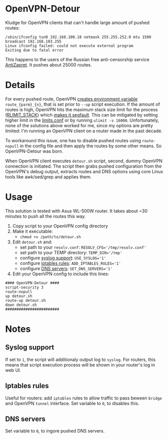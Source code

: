 # OpenVPN-Detour
Kludge for OpenVPN clients that can't handle large amount of pushed routes:

```
/sbin/ifconfig tun0 192.168.100.18 netmask 255.255.252.0 mtu 1500 broadcast 192.168.103.255
Linux ifconfig failed: could not execute external program
Exiting due to fatal error
```

This happens to the users of the Russian free anti-censorship service [AntiZapret](https://antizapret.prostovpn.org/). It pushes about 25000 routes.

# Details

For every pushed route, OpenVPN [creates environment variable](https://community.openvpn.net/openvpn/wiki/Openvpn23ManPage#lbAU) `route_{parm}_{n}`, that is set prior to `--up` script execution. If the amount of routes is high, OpenVPN hits the maximum stack size limit for the process ([RLIMIT_STACK](http://www.delorie.com/gnu/docs/glibc/libc_448.html)) which [makes it segfault](https://twitter.com/ValdikSS/status/778695590997741568). This can be mitigated by setting higher limit in the [limits.conf](https://linux.die.net/man/5/limits.conf) or by running `ulimit -s 16000`. Unfortunately, none of the solutions above worked for me, since my options are pretty limited: I'm running an OpenVPN client on a router made in the past decade.

To workaround this issue, one has to disable pushed routes using `route-nopull` in the config file and then apply the routes by some other means. So OpenVPN-Detour was born.

When OpenVPN client executes `detour.sh` script, second, dummy OpenVPN connection is initiated. The script then grabs pushed configuration from the OpenVPN's debug output, extracts routes and DNS options using core Linux tools like awk/sed/grep and applies them.

# Usage

This solution is tested with Asus WL-500W router. It takes about ~30 minutes to push all the routes this way.

1. Copy script to your OpenVPN config directory
2. Make it executable:
	* `chmod +x /path/to/detour.sh`
3. Edit `detour.sh` and:
	* set path to your `resolv.conf`: `RESOLV_CFG='/tmp/resolv.conf'`
	* set path to your TEMP directory: `TEMP_DIR='/tmp'`
	* configure [syslog support](#syslog-support): `USE_SYSLOG='1'`
	* configure [iptables rules](#iptables-rules)</sup>: `ADD_IPTABLES_RULES='1'`
	* configure [DNS servers](#dns-servers): `SET_DNS_SERVERS='1'`
4. Edit your OpenVPN config to include this lines:

  ```
  #### OpenVPN-Detour ####
  script-security 3
  route-nopull
  up detour.sh
  route-up detour.sh
  down detour.sh
  ########################
```

# Notes

## Syslog support
If set to `1`, the script will additionaly output log to `syslog`. For routers, this means that script execution process will be shown in your router's log in web UI.

## Iptables rules
Useful for routers: add `iptables` rules to allow traffic to pass beween `bridge` and OpenVPN `tunnel` interface. Set variable to `0`, to disables this.

## DNS servers
Set variable to `0`, to ingore pushed DNS servers.

